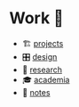 # Work 🌱

- 🏗️ [projects](projects)
- 🎛️ [design](design)
- 🔬 [research](research)
- 🎓 [academia](academia)
- 📝 [notes](notes)
